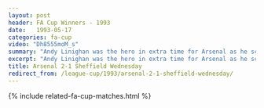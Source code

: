 ```yaml
---
layout: post
header: FA Cup Winners - 1993
date:   1993-05-17
categories: fa-cup
video: "Dh8555moM_s"
summary: "Andy Linighan was the hero in extra time for Arsenal as he scored the crucial header to win Arsenal the FA Cup."
excerpt: "Andy Linighan was the hero in extra time for Arsenal as he scored the crucial header to win Arsenal the FA Cup."
title: Arsenal 2-1 Sheffield Wednesday
redirect_from: /league-cup/1993/arsenal-2-1-sheffield-wednesday/
---
```


{% include related-fa-cup-matches.html  %}